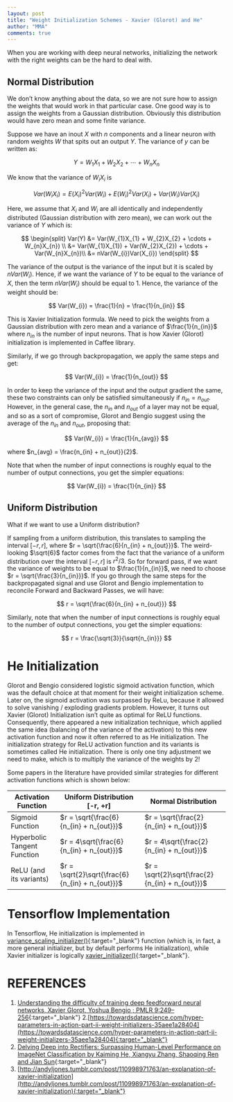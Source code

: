 ```yaml
---
layout: post
title: "Weight Initialization Schemes - Xavier (Glorot) and He"
author: "MMA"
comments: true
---
```



When you are working with deep neural networks, initializing the network with the right weights can be the hard to deal with. 

## Normal Distribution
We don’t know anything about the data, so we are not sure how to assign the weights that would work in that particular case. One good way is to assign the weights from a Gaussian distribution. Obviously this distribution would have zero mean and some finite variance. 

Suppose we have an inout $X$ with $n$ components and a linear neuron with random weights $W$ that spits out an output $Y$. The variance of $y$ can be written as:

$$
Y = W_{1}X_{1} + W_{2}X_{2} + \cdots + W_{n}X_{n}
$$

We know that the variance of $W_{i}X_{i}$ is

$$
Var(W_{i}X_{i}) =  E(X_{i})^{2} Var(W_{i}) + E(W_{i})^{2} Var(X_{i}) +  Var(W_{i})Var(X_{i})
$$

Here, we assume that $X_{i}$ and $W_{i}$ are all identically and independently distributed (Gaussian distribution with zero mean), we can work out the variance of $Y$ which is:

$$
\begin{split}
Var(Y) &= Var(W_{1}X_{1} + W_{2}X_{2} + \cdots + W_{n}X_{n}) \\
&= Var(W_{1}X_{1}) + Var(W_{2}X_{2}) + \cdots + Var(W_{n}X_{n})\\
&= nVar(W_{i})Var(X_{i})
\end{split}
$$

The variance of the output is the variance of the input but it is scaled by $nVar(W_{i})$. Hence, if we want the variance of $Y$ to be equal to the variance of $X$, then the term $nVar(W_{i})$ should be equal to 1. Hence, the variance of the weight should be:

$$
Var(W_{i}) = \frac{1}{n} = \frac{1}{n_{in}}
$$

This is Xavier Initialization formula. We need to pick the weights from a Gaussian distribution with zero mean and a variance of $\frac{1}{n_{in}}$ where $n_{in}$ is the number of input neurons. That is how Xavier (Glorot) initialization is implemented in Caffee library. 

Similarly, if we go through backpropagation, we apply the same steps and get:

$$
Var(W_{i}) = \frac{1}{n_{out}}
$$

In order to keep the variance of the input and the output gradient the same, these two constraints can only be satisfied simultaneously if $n_{in} = n_{out}$. However, in the general case, the $n_{in}$ and $n_{out}$ of a layer may not be equal, and so as a sort of compromise, Glorot and Bengio suggest using the average of the $n_{in}$ and $n_{out}$, proposing that:


$$
Var(W_{i}) = \frac{1}{n_{avg}}
$$

where $n_{avg} = \frac{n_{in} + n_{out}}{2}$.

Note that when the number of input connections is roughly equal to the number of output connections, you get the simpler equations:

$$
Var(W_{i}) = \frac{1}{n_{in}}
$$

## Uniform Distribution
What if we want to use a Uniform distribution? 

If sampling from a uniform distribution, this translates to sampling the interval $[−r,r]$, where $r = \sqrt{\frac{6}{n_{in} + n_{out}}}$. The weird-looking $\sqrt{6}$ factor comes from the fact that the variance of a uniform distribution over the interval $[−r,r]$ is $r^{2}/3$. So for forward pass, if we want the variance of weights to be equal to $\frac{1}{n_{in}}$, we need to choose $r = \sqrt{\frac{3}{n_{in}}}$. If you go through the same steps for the backpropagated signal and use Glorot and Bengio implementation to reconcile Forward and Backward Passes, we will have:

$$
r = \sqrt{\frac{6}{n_{in} + n_{out}}}
$$

Similarly, note that when the number of input connections is roughly equal to the number of output connections, you get the simpler equations:

$$
r = \frac{\sqrt{3}}{\sqrt{n_{in}}}
$$

# He Initialization
Glorot and Bengio considered logistic sigmoid activation function, which was the default choice at that moment for their weight initialization scheme. Later on, the sigmoid activation was surpassed by ReLu, because it allowed to solve vanishing / exploding gradients problem. However, it turns out  Xavier (Glorot) Initialization isn’t quite as optimal for ReLU functions. Consequently, there appeared a new initialization technique, which applied the same idea (balancing of the variance of the activation) to this new activation function and now it often referred to as He initialization. The initialization strategy for ReLU activation function and its variants is sometimes called He initialization. There is only one tiny adjustment we need to make, which is to multiply the variance of the weights by 2! 

Some papers in the literature have provided similar strategies for different activation functions which is shown below:

| Activation Function         | Uniform Distribution [-r, +r]                   | Normal Distribution                             |
|-----------------------------|-------------------------------------------------|-------------------------------------------------|
| Sigmoid Function            | $r = \sqrt{\frac{6}{n_{in} + n_{out}}}$         | $r = \sqrt{\frac{2}{n_{in} + n_{out}}}$         |
| Hyperbolic Tangent Function | $r = 4\sqrt{\frac{6}{n_{in} + n_{out}}}$        | $r = 4\sqrt{\frac{2}{n_{in} + n_{out}}}$        |
| ReLU (and its variants)     | $r = \sqrt{2}\sqrt{\frac{6}{n_{in} + n_{out}}}$ | $r = \sqrt{2}\sqrt{\frac{2}{n_{in} + n_{out}}}$ |

# Tensorflow Implementation
In Tensorflow, He initialization is implemented in [variance_scaling_initializer()](https://www.tensorflow.org/api_docs/python/tf/keras/initializers/VarianceScaling){:target="_blank"} function (which is, in fact, a more general initializer, but by default performs He initialization), while Xavier initializer is logically [xavier_initializer()](https://www.tensorflow.org/api_docs/python/tf/contrib/layers/xavier_initializer){:target="_blank"}.

# REFERENCES
1. [Understanding the difficulty of training deep feedforward neural networks, Xavier Glorot, Yoshua Bengio ; PMLR 9:249–256](http://proceedings.mlr.press/v9/glorot10a/glorot10a.pdf){:target="_blank"}
2.[https://towardsdatascience.com/hyper-parameters-in-action-part-ii-weight-initializers-35aee1a28404](https://towardsdatascience.com/hyper-parameters-in-action-part-ii-weight-initializers-35aee1a28404){:target="_blank"}
3. [Delving Deep into Rectifiers: Surpassing Human-Level Performance on ImageNet Classification by Kaiming He,  Xiangyu Zhang, Shaoqing Ren and Jian Sun](https://www.cv-foundation.org/openaccess/content_iccv_2015/papers/He_Delving_Deep_into_ICCV_2015_paper.pdf){:target="_blank"}
4. [http://andyljones.tumblr.com/post/110998971763/an-explanation-of-xavier-initialization](http://andyljones.tumblr.com/post/110998971763/an-explanation-of-xavier-initialization){:target="_blank"}
